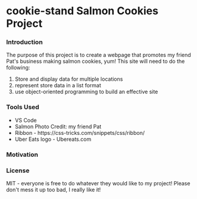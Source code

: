 # cookie-stand Salmon Cookies Project


### Introduction
The purpose of this project is to create a webpage that promotes my friend Pat's business making salmon cookies, yum! This site will need to do the following:
<ol>
  <li>Store and display data for multiple locations</li>
  <li>represent store data in a list format</li>
  <li>use object-oriented programming to build an effective site</li>
</ol>  

### Tools Used
  <ul>
    <li>VS Code</li>
    <li>Salmon Photo Credit: my friend Pat</li>
    <li>Ribbon - https://css-tricks.com/snippets/css/ribbon/</li>
    <li>Uber Eats logo - Ubereats.com
  </ul>  




### Motivation


### License
MIT - everyone is free to do whatever they would like to my project! Please don't mess it up too bad, I really like it!

